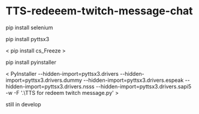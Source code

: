 # TTS-redeeem-twitch-message-chat

pip install selenium

pip install pyttsx3

< pip install cs_Freeze >

pip install pyinstaller 

<  PyInstaller --hidden-import=pyttsx3.drivers --hidden-import=pyttsx3.drivers.dummy --hidden-import=pyttsx3.drivers.espeak --hidden-import=pyttsx3.drivers.nsss --hidden-import=pyttsx3.drivers.sapi5 -w -F '.\TTS for redeem twitch message.py'  >


still in develop



